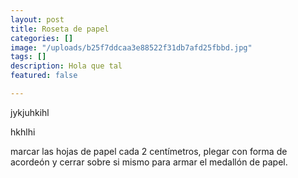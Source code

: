 ```yaml
---
layout: post
title: Roseta de papel
categories: []
image: "/uploads/b25f7ddcaa3e88522f31db7afd25fbbd.jpg"
tags: []
description: Hola que tal
featured: false

---
```

jykjuhkihl

hkhlhi

marcar las hojas de papel cada 2 centímetros, plegar con forma de acordeón y cerrar sobre si mismo para armar el medallón de papel.
